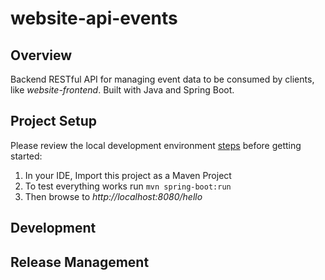 # website-api-events

## Overview
Backend RESTful API for managing event data to be consumed by clients, like *website-frontend*.  Built with Java and Spring Boot.

## Project Setup

Please review the local development environment [steps](https://github.com/ProvidenceGeeks/website-docs/wiki/Onboarding-Guide#backend-api) before getting started:

1. In your IDE, Import this project as a Maven Project
2. To test everything works run `mvn spring-boot:run`
3. Then browse to _http://localhost:8080/hello_

## Development

## Release Management